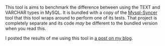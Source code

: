 This tool is aims to benchmark the difference between using the TEXT and VARCHAR types in MySQL. It is bundled with a copy of the [Mysql-Syncer](https://github.com/iRAP-software/MySQL-Syncer) tool that this tool wraps around to perform one of its tests. That project is completely separate and its code *may* be different to the bundled version when you read this.

I posted the results of me using this tool in [a post on my blog](https://blog.programster.org/mysql-benchmarking-varchar-vs-text).

